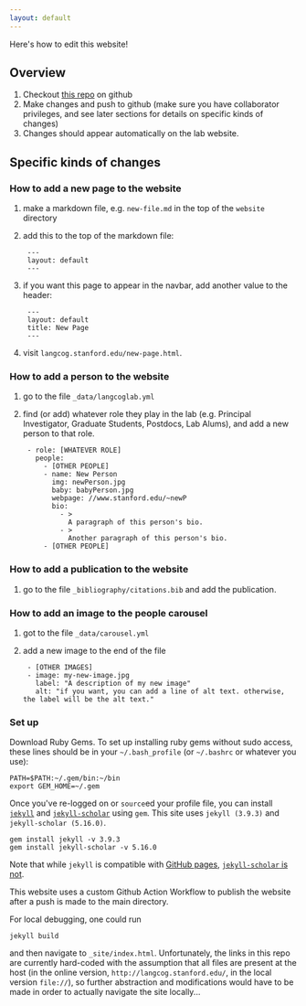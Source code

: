 ```yaml
---
layout: default
---
```


Here's how to edit this website!

## Overview

1. Checkout [this repo](//github.com/langcog/website) on github
2. Make changes and push to github (make sure you have collaborator privileges, and see later sections for details on specific kinds of changes)
3. Changes should appear automatically on the lab website.

## Specific kinds of changes

### How to add a new page to the website

1. make a markdown file, e.g. `new-file.md` in the top of the `website` directory

2. add this to the top of the markdown file:

		---
		layout: default
		---

3. if you want this page to appear in the navbar, add another value to the header:

		---
		layout: default
		title: New Page
		---

4. visit `langcog.stanford.edu/new-page.html`.

### How to add a person to the website

1. go to the file `_data/langcoglab.yml`

2. find (or add) whatever role they play in the lab (e.g. Principal Investigator, Graduate Students, Postdocs, Lab Alums), and add a new person to that role.

		- role: [WHATEVER ROLE]
		  people:
		    - [OTHER PEOPLE]
		    - name: New Person
		      img: newPerson.jpg
		      baby: babyPerson.jpg
		      webpage: //www.stanford.edu/~newP
		      bio:
		        - >
		          A paragraph of this person's bio.
		        - >
		          Another paragraph of this person's bio.
		    - [OTHER PEOPLE]

### How to add a publication to the website

1. go to the file `_bibliography/citations.bib` and add the publication.

### How to add an image to the people carousel

1. got to the file `_data/carousel.yml`

2. add a new image to the end of the file

		- [OTHER IMAGES]
		- image: my-new-image.jpg
		  label: "A description of my new image"
		  alt: "if you want, you can add a line of alt text. otherwise, the label will be the alt text."


### Set up

Download Ruby Gems. To set up installing ruby gems without sudo access, these lines should be in your `~/.bash_profile` (or `~/.bashrc` or whatever you use):

```
PATH=$PATH:~/.gem/bin:~/bin
export GEM_HOME=~/.gem
```

Once you've re-logged on or `source`ed your profile file, you can install [`jekyll`](https://jekyllrb.com/) and [`jekyll-scholar`](https://github.com/inukshuk/jekyll-scholar) using `gem`. This site uses `jekyll (3.9.3)` and `jekyll-scholar (5.16.0)`.

```
gem install jekyll -v 3.9.3
gem install jekyll-scholar -v 5.16.0
```

Note that while `jekyll` is compatible with [GitHub pages](https://help.github.com/articles/using-jekyll-as-a-static-site-generator-with-github-pages/), [`jekyll-scholar` is not](https://github.com/inukshuk/jekyll-scholar#github-pages).

This website uses a custom Github Action Workflow to publish the website after a push is made to the main directory.

For local debugging, one could run

```
jekyll build

```

and then navigate to `_site/index.html`. Unfortunately, the links in this repo are currently hard-coded with the assumption that all files are present at the host (in the online version, `http://langcog.stanford.edu/`, in the local version `file://`), so further abstraction and modifications would have to be made in order to actually navigate the site locally...




